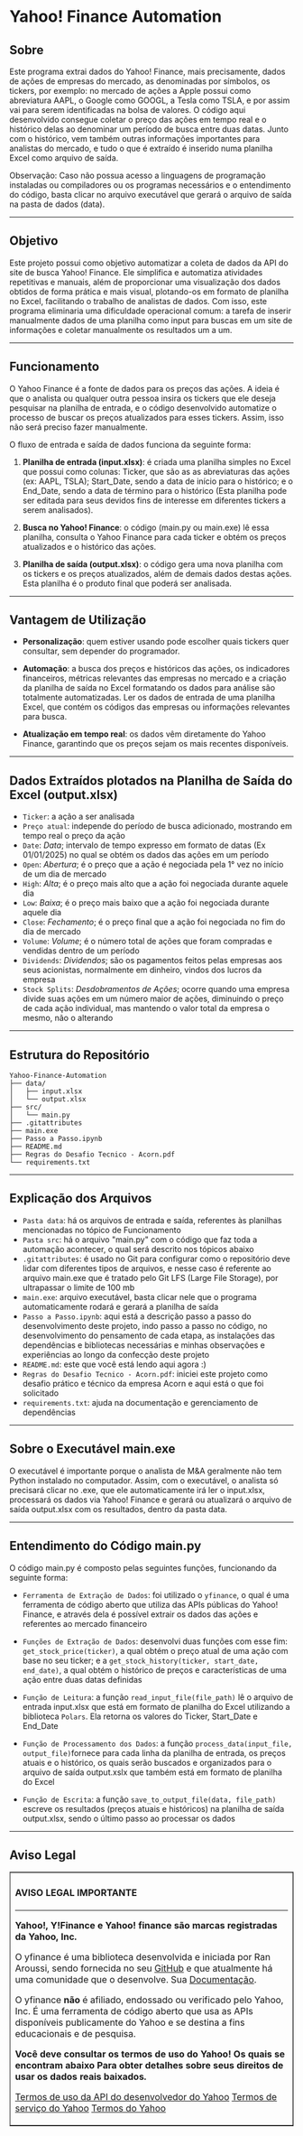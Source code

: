 # Yahoo! Finance Automation

## Sobre

Este programa extrai dados do Yahoo! Finance, mais precisamente, dados de ações de empresas do mercado, as denominadas por símbolos, os tickers, por exemplo: no mercado de ações a Apple possui como abreviatura AAPL, o Google como GOOGL, a Tesla como TSLA, e por assim vai para serem identificadas na bolsa de valores. O código aqui desenvolvido consegue coletar o preço das ações em tempo real e o histórico delas ao denominar um período de busca entre duas datas. Junto com o histórico, vem também outras informações importantes para analistas do mercado, e tudo o que é extraído é inserido numa planilha Excel como arquivo de saída.

Observação: Caso não possua acesso a linguagens de programação instaladas ou compiladores ou os programas necessários e o entendimento do código, basta clicar no arquivo executável que gerará o arquivo de saída na pasta de dados (data).

---

## Objetivo

Este projeto possui como objetivo automatizar a coleta de dados da API do site de busca Yahoo! Finance. Ele simplifica e automatiza atividades repetitivas e manuais, além de proporcionar uma visualização dos dados obtidos de forma prática e mais visual, plotando-os em formato de planilha no Excel, facilitando o trabalho de analistas de dados. Com isso, este programa eliminaria uma dificuldade operacional comum: a tarefa de inserir manualmente dados de uma planilha como input para buscas em um site de informações e coletar manualmente os resultados um a um.

---

## Funcionamento

O Yahoo Finance é a fonte de dados para os preços das ações. A ideia é que o analista ou qualquer outra pessoa insira os tickers que ele deseja pesquisar na planilha de entrada, e o código desenvolvido automatize o processo de buscar os preços atualizados para esses tickers. Assim, isso não será preciso fazer manualmente.

O fluxo de entrada e saída de dados funciona da seguinte forma:

1. **Planilha de entrada (input.xlsx)**: é criada uma planilha simples no Excel que possui como colunas: Ticker, que são as as abreviaturas das ações (ex: AAPL, TSLA); Start_Date, sendo a data de início para o histórico; e o End_Date, sendo a data de término para o histórico (Esta planilha pode ser editada para seus devidos fins de interesse em diferentes tickers a serem analisados).

2. **Busca no Yahoo! Finance**: o código (main.py ou main.exe) lê essa planilha, consulta o Yahoo Finance para cada ticker e obtém os preços atualizados e o histórico das ações.

3. **Planilha de saída (output.xlsx)**: o código gera uma nova planilha com os tickers e os preços atualizados, além de demais dados destas ações. Esta planilha é o produto final que poderá ser analisada.

---

## Vantagem de Utilização

- **Personalização**: quem estiver usando pode escolher quais tickers quer consultar, sem depender do programador.

- **Automação**: a busca dos preços e históricos das ações, os indicadores financeiros, métricas relevantes das empresas no mercado e a criação da planilha de saída no Excel formatando os dados para análise são totalmente automatizadas. Ler os dados de entrada de uma planilha Excel, que contém os códigos das empresas ou informações relevantes para busca.

- **Atualização em tempo real**: os dados vêm diretamente do Yahoo Finance, garantindo que os preços sejam os mais recentes disponíveis.

---

## Dados Extraídos plotados na Planilha de Saída do Excel (output.xlsx)

- `Ticker`: a ação a ser analisada
- `Preço atual`: independe do período de busca adicionado, mostrando em tempo real o preço da ação
- `Date`: _Data_; intervalo de tempo expresso em formato de datas (Ex 01/01/2025) no qual se obtém os dados das ações em um período
- `Open`: _Abertura_; é o preço que a ação é negociada pela 1° vez no início de um dia de mercado
- `High`: _Alta_; é o preço mais alto que a ação foi negociada durante aquele dia
- `Low`: _Baixa_; é o preço mais baixo que a ação foi negociada durante aquele dia
- `Close`: _Fechamento_; é o preço final que a ação foi negociada no fim do dia de mercado
- `Volume`: _Volume_; é o número total de ações que foram compradas e vendidas dentro de um período
- `Dividends`: _Dividendos_; são os pagamentos feitos pelas empresas aos seus acionistas, normalmente em dinheiro, vindos dos lucros da empresa
- `Stock Splits`: _Desdobramentos de Ações_; ocorre quando uma empresa divide suas ações em um número maior de ações, diminuindo o preço de cada ação individual, mas mantendo o valor total da empresa o mesmo, não o alterando

---

## Estrutura do Repositório

```{.sourceCode .bash}
Yahoo-Finance-Automation
├── data/
│   ├── input.xlsx
│   └── output.xlsx
├── src/
│   └── main.py
├── .gitattributes
├── main.exe
├── Passo a Passo.ipynb
├── README.md
├── Regras do Desafio Tecnico - Acorn.pdf
└── requirements.txt
```

---

## Explicação dos Arquivos

- `Pasta data`: há os arquivos de entrada e saída, referentes às planilhas mencionadas no tópico de Funcionamento
- `Pasta src`: há o arquivo "main.py" com o código que faz toda a automação acontecer, o qual será descrito nos tópicos abaixo
- `.gitattributes`: é usado no Git para configurar como o repositório deve lidar com diferentes tipos de arquivos, e nesse caso é referente ao arquivo main.exe que é tratado pelo Git LFS (Large File Storage), por ultrapassar o limite de 100 mb
- `main.exe`: arquivo executável, basta clicar nele que o programa automaticamente rodará e gerará a planilha de saída
- `Passo a Passo.ipynb`: aqui está a descrição passo a passo do desenvolvimento deste projeto, indo passo a passo no código, no desenvolvimento do pensamento de cada etapa, as instalações das dependências e bibliotecas necessárias e minhas observações e experiências ao longo da confecção deste projeto
- `README.md`: este que você está lendo aqui agora :)
- `Regras do Desafio Tecnico - Acorn.pdf`: iniciei este projeto como desafio prático e técnico da empresa Acorn e aqui está o que foi solicitado
- `requirements.txt`: ajuda na documentação e gerenciamento de dependências

---

## Sobre o Executável main.exe

O executável é importante porque o analista de M&A geralmente não tem Python instalado no computador. Assim, com o executável, o analista só precisará clicar no .exe, que ele automaticamente irá ler o input.xlsx, processará os dados via Yahoo! Finance e gerará ou atualizará o arquivo de saída output.xlsx com os resultados, dentro da pasta data.

---

## Entendimento do Código main.py

O código main.py é composto pelas seguintes funções, funcionando da seguinte forma:

- `Ferramenta de Extração de Dados`: foi utilizado o `yfinance`, o qual é uma ferramenta de código aberto que utiliza das APIs públicas do Yahoo! Finance, e através dela é possível extrair os dados das ações e referentes ao mercado financeiro

- `Funções de Extração de Dados`: desenvolvi duas funções com esse fim: `get_stock_price(ticker)`, a qual obtém o preço atual de uma ação com base no seu ticker; e a `get_stock_history(ticker, start_date, end_date)`, a qual obtém o histórico de preços e características de uma ação entre duas datas definidas

- `Função de Leitura`: a função `read_input_file(file_path)` lê o arquivo de entrada input.xlsx que está em formato de planilha do Excel utilizando a biblioteca `Polars`. Ela retorna os valores do Ticker, Start_Date e End_Date

- `Função de Processamento dos Dados`: a função `process_data(input_file, output_file)`fornece para cada linha da planilha de entrada, os preços atuais e o histórico, os quais serão buscados e organizados para o arquivo de saída output.xslx que também está em formato de planilha do Excel

- `Função de Escrita`: a função `save_to_output_file(data, file_path)` escreve os resultados (preços atuais e históricos) na planilha de saída output.xlsx, sendo o último passo ao processar os dados

---

## Aviso Legal

<table border=1 cellpadding=10><tr><td>

#### **AVISO LEGAL IMPORTANTE**

---

**Yahoo!, Y!Finance e Yahoo! finance são marcas registradas da Yahoo, Inc.**

O yfinance é uma biblioteca desenvolvida e iniciada por Ran Aroussi, sendo fornecida no seu [GitHub](https://github.com/ranaroussi/yfinance) e que atualmente há uma comunidade que o desenvolve. Sua [Documentação](https://ranaroussi.github.io/yfinance/index.html).

O yfinance **não** é afiliado, endossado ou verificado pelo Yahoo, Inc. É uma ferramenta de código aberto que usa as APIs disponíveis publicamente do Yahoo e se destina a fins educacionais e de pesquisa.

**Você deve consultar os termos de uso do Yahoo! Os quais se encontram abaixo Para obter detalhes sobre seus direitos de usar os dados reais baixados.**

[Termos de uso da API do desenvolvedor do Yahoo](https://policies.yahoo.com/us/en/yahoo/terms/product-atos/apiforydn/index.htm) 
[Termos de serviço do Yahoo](https://legal.yahoo.com/us/en/yahoo/terms/otos/index.html)
[Termos do Yahoo](https://policies.yahoo.com/us/en/yahoo/terms/index.htm) 


</td></tr></table>